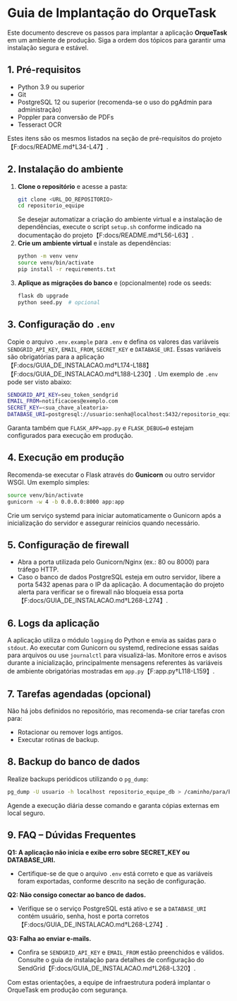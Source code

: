 # Guia de Implantação do OrqueTask

Este documento descreve os passos para implantar a aplicação **OrqueTask** em um ambiente de produção. Siga a ordem dos tópicos para garantir uma instalação segura e estável.

## 1. Pré-requisitos
- Python 3.9 ou superior
- Git
- PostgreSQL 12 ou superior (recomenda-se o uso do pgAdmin para administração)
- Poppler para conversão de PDFs
- Tesseract OCR

Estes itens são os mesmos listados na seção de pré-requisitos do projeto【F:docs/README.md†L34-L47】.

## 2. Instalação do ambiente
1. **Clone o repositório** e acesse a pasta:
   ```bash
   git clone <URL_DO_REPOSITORIO>
   cd repositorio_equipe
   ```
   Se desejar automatizar a criação do ambiente virtual e a instalação de dependências, execute o script `setup.sh` conforme indicado na documentação do projeto【F:docs/README.md†L56-L63】.
2. **Crie um ambiente virtual** e instale as dependências:
   ```bash
   python -m venv venv
   source venv/bin/activate
   pip install -r requirements.txt
   ```
3. **Aplique as migrações do banco** e (opcionalmente) rode os seeds:
   ```bash
   flask db upgrade
   python seed.py  # opcional
   ```

## 3. Configuração do `.env`
Copie o arquivo `.env.example` para `.env` e defina os valores das variáveis `SENDGRID_API_KEY`, `EMAIL_FROM`, `SECRET_KEY` e `DATABASE_URI`. Essas variáveis são obrigatórias para a aplicação【F:docs/GUIA_DE_INSTALACAO.md†L174-L188】【F:docs/GUIA_DE_INSTALACAO.md†L188-L230】. Um exemplo de `.env` pode ser visto abaixo:
```bash
SENDGRID_API_KEY=seu_token_sendgrid
EMAIL_FROM=notificacoes@exemplo.com
SECRET_KEY=<sua_chave_aleatoria>
DATABASE_URI=postgresql://usuario:senha@localhost:5432/repositorio_equipe_db
```
Garanta também que `FLASK_APP=app.py` e `FLASK_DEBUG=0` estejam configurados para execução em produção.

## 4. Execução em produção
Recomenda-se executar o Flask através do **Gunicorn** ou outro servidor WSGI. Um exemplo simples:
```bash
source venv/bin/activate
gunicorn -w 4 -b 0.0.0.0:8000 app:app
```
Crie um serviço systemd para iniciar automaticamente o Gunicorn após a inicialização do servidor e assegurar reinícios quando necessário.

## 5. Configuração de firewall
- Abra a porta utilizada pelo Gunicorn/Nginx (ex.: 80 ou 8000) para tráfego HTTP.
- Caso o banco de dados PostgreSQL esteja em outro servidor, libere a porta 5432 apenas para o IP da aplicação. A documentação do projeto alerta para verificar se o firewall não bloqueia essa porta【F:docs/GUIA_DE_INSTALACAO.md†L268-L274】.

## 6. Logs da aplicação
A aplicação utiliza o módulo `logging` do Python e envia as saídas para o `stdout`. Ao executar com Gunicorn ou systemd, redirecione essas saídas para arquivos ou use `journalctl` para visualizá-las. Monitore erros e avisos durante a inicialização, principalmente mensagens referentes às variáveis de ambiente obrigatórias mostradas em `app.py`【F:app.py†L118-L159】.

## 7. Tarefas agendadas (opcional)
Não há jobs definidos no repositório, mas recomenda-se criar tarefas cron para:
- Rotacionar ou remover logs antigos.
- Executar rotinas de backup.

## 8. Backup do banco de dados
Realize backups periódicos utilizando o `pg_dump`:
```bash
pg_dump -U usuario -h localhost repositorio_equipe_db > /caminho/para/backup.sql
```
Agende a execução diária desse comando e garanta cópias externas em local seguro.

## 9. FAQ – Dúvidas Frequentes
**Q1: A aplicação não inicia e exibe erro sobre SECRET_KEY ou DATABASE_URI.**
- Certifique-se de que o arquivo `.env` está correto e que as variáveis foram exportadas, conforme descrito na seção de configuração.

**Q2: Não consigo conectar ao banco de dados.**
- Verifique se o serviço PostgreSQL está ativo e se a `DATABASE_URI` contém usuário, senha, host e porta corretos【F:docs/GUIA_DE_INSTALACAO.md†L268-L274】.

**Q3: Falha ao enviar e-mails.**
- Confira se `SENDGRID_API_KEY` e `EMAIL_FROM` estão preenchidos e válidos. Consulte o guia de instalação para detalhes de configuração do SendGrid【F:docs/GUIA_DE_INSTALACAO.md†L268-L320】.

Com estas orientações, a equipe de infraestrutura poderá implantar o OrqueTask em produção com segurança.
